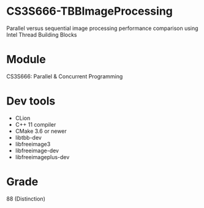 # CS3S666-TBBImageProcessing
Parallel versus sequential image processing performance comparison using Intel Thread Building Blocks
# Module
CS3S666: Parallel & Concurrent Programming
# Dev tools
* CLion
* C++ 11 compiler
* CMake 3.6 or newer
* libtbb-dev 
* libfreeimage3
* libfreeimage-dev
* libfreeimageplus-dev
# Grade
88 (Distinction)
